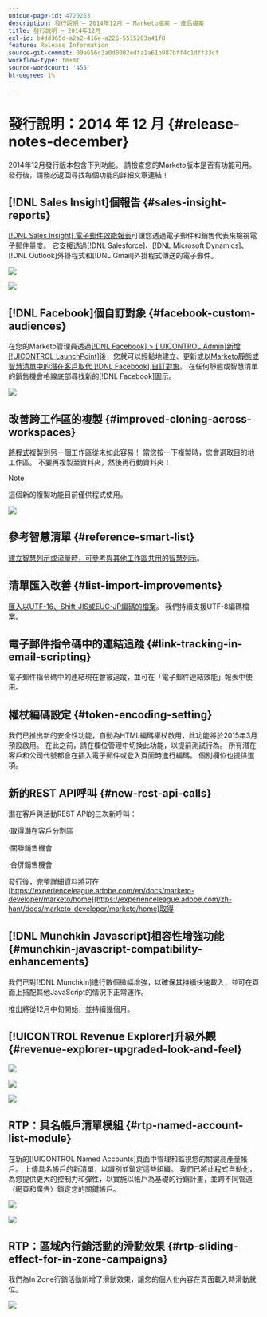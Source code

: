 ```yaml
---
unique-page-id: 4720253
description: 發行說明 — 2014年12月 — Marketo檔案 — 產品檔案
title: 發行說明 — 2014年12月
exl-id: b4dd365d-a2a2-416e-a226-5515203a41f8
feature: Release Information
source-git-commit: 09a656c3a0d0002edfa1a61b987bff4c1dff33cf
workflow-type: tm+mt
source-wordcount: '455'
ht-degree: 1%

---
```


# 發行說明：2014 年 12 月 {#release-notes-december}

2014年12月發行版本包含下列功能。 請檢查您的Marketo版本是否有功能可用。 發行後，請務必返回尋找每個功能的詳細文章連結！

## [!DNL Sales Insight]個報告 {#sales-insight-reports}

[[!DNL Sales Insight] 電子郵件效能報表](/help/marketo/product-docs/marketo-sales-insight/msi-for-salesforce/features/performance-reports/sales-insight-email-performance-report.md)可讓您透過電子郵件和銷售代表來檢視電子郵件量度。 它支援透過[!DNL Salesforce]、[!DNL Microsoft Dynamics]、[!DNL Outlook]外掛程式和[!DNL Gmail]外掛程式傳送的電子郵件。

![](assets/image2014-12-5-11-3a5-3a46.png)

![](assets/image2014-12-5-11-3a5-3a55.png)

## [!DNL Facebook]個自訂對象 {#facebook-custom-audiences}

在您的Marketo管理員透過[[!DNL Facebook]  > [!UICONTROL Admin]新增[!UICONTROL LaunchPoint]](/help/marketo/product-docs/demand-generation/ad-network-integrations/add-facebook-custom-audiences-as-a-launchpoint-service.md)後，您就可以輕鬆地建立、更新或[以Marketo靜態或智慧清單中的潛在客戶取代 [!DNL Facebook] 自訂對象](/help/marketo/product-docs/demand-generation/facebook/create-a-custom-audience-in-facebook.md)。 在任何靜態或智慧清單的銷售機會格線底部尋找新的[!DNL Facebook]圖示。

![](assets/image2014-12-5-11-3a6-3a28.png)

## 改善跨工作區的複製  {#improved-cloning-across-workspaces}

[將程式](/help/marketo/product-docs/core-marketo-concepts/programs/working-with-programs/clone-a-program.md)複製到另一個工作區從未如此容易！ 當您按一下複製時，您會選取目的地工作區。 不要再複製至資料夾，然後再行動資料夾！

>[!NOTE]
>
>這個新的複製功能目前僅供程式使用。

![](assets/image2014-12-5-11-3a7-3a13.png)

## 參考智慧清單 {#reference-smart-list}

[建立智慧列示或流量時，可參考與其他工作區共用的智慧列示](/help/marketo/product-docs/core-marketo-concepts/smart-lists-and-static-lists/using-smart-lists/reference-a-list-or-smart-list-across-workspaces.md)。

## 清單匯入改善 {#list-import-improvements}

[匯入以UTF-16、Shift-JIS或EUC-JP編碼的檔案](/help/marketo/getting-started/quick-wins/import-a-list-of-people.md)。 我們持續支援UTF-8編碼檔案。

## 電子郵件指令碼中的連結追蹤 {#link-tracking-in-email-scripting}

電子郵件指令碼中的連結現在會被追蹤，並可在「電子郵件連結效能」報表中使用。

## 權杖編碼設定 {#token-encoding-setting}

我們已推出新的安全性功能，自動為HTML編碼權杖啟用，此功能將於2015年3月預設啟用。 在此之前，請在欄位管理中切換此功能，以提前測試行為。 所有潛在客戶和公司代號都會在插入電子郵件或登入頁面時進行編碼。 個別欄位也提供選項。

## 新的REST API呼叫 {#new-rest-api-calls}

潛在客戶與活動REST API的三次新呼叫：

·取得潛在客戶分割區

·關聯銷售機會

·合併銷售機會

發行後，完整詳細資料將可在[https://experienceleague.adobe.com/en/docs/marketo-developer/marketo/home](https://experienceleague.adobe.com/zh-hant/docs/marketo-developer/marketo/home)取得

## [!DNL Munchkin Javascript]相容性增強功能 {#munchkin-javascript-compatibility-enhancements}

我們已對[!DNL Munchkin]進行數個微幅增強，以確保其持續快速載入，並可在頁面上搭配其他JavaScript的情況下正常運作。

推出將從12月中旬開始，並持續幾個月。

## [!UICONTROL Revenue Explorer]升級外觀 {#revenue-explorer-upgraded-look-and-feel}

![](assets/image2014-12-5-11-3a8-3a4.png)

![](assets/image2014-12-5-11-3a8-3a14.png)

![](assets/image2014-12-5-11-3a8-3a36.png)

## RTP：具名帳戶清單模組 {#rtp-named-account-list-module}

在新的[!UICONTROL Named Accounts]頁面中管理和監視您的關鍵高產量帳戶。 上傳具名帳戶的新清單，以識別並鎖定這些組織。 我們已將此程式自動化，為您提供更大的控制力和彈性，以實施以帳戶為基礎的行銷計畫，並跨不同管道（網頁和廣告）鎖定您的關鍵帳戶。

![](assets/image2014-12-5-11-3a8-3a56.png)

![](assets/image2014-12-5-11-3a9-3a10.png)

## RTP：區域內行銷活動的滑動效果 {#rtp-sliding-effect-for-in-zone-campaigns}

我們為In Zone行銷活動新增了滑動效果，讓您的個人化內容在頁面載入時滑動就位。

![](assets/image2014-12-5-11-3a9-3a34.png)

